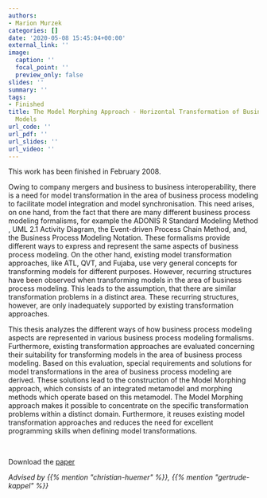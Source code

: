 ```yaml
---
authors:
- Marion Murzek
categories: []
date: '2020-05-08 15:45:04+00:00'
external_link: ''
image:
  caption: ''
  focal_point: ''
  preview_only: false
slides: ''
summary: ''
tags:
- Finished
title: The Model Morphing Approach - Horizontal Transformation of Business Process
  Models
url_code: ''
url_pdf: ''
url_slides: ''
url_video: ''
---
```


This work has been finished in February 2008.

Owing to company mergers and business to business interoperability, there is a need for model transformation in the area of business process modeling to facilitate model integration and model synchronisation. This need arises, on one hand, from the fact that there are many different business process modeling formalisms, for example the ADONIS R Standard Modeling Method , UML 2.1 Activity Diagram, the Event-driven Process Chain Method, and, the Business Process Modeling Notation. These formalisms provide different ways to express and represent the same aspects of business process modeling. On the other hand, existing model transformation approaches, like ATL, QVT, and Fujaba, use very general concepts for transforming models for different purposes. However, recurring structures have been observed when transforming models in the area of business process modeling. This leads to the assumption, that there are similar transformation problems in a distinct area. These recurring structures, however, are only inadequately supported by existing transformation approaches.

This thesis analyzes the different ways of how business process modeling aspects are represented in various business process modeling formalisms. Furthermore, existing transformation approaches are evaluated concerning their suitability for transforming models in the area of business process modeling. Based on this evaluation, special requirements and solutions for model transformations in the area of business process modeling are derived. These solutions lead to the construction of the Model Morphing approach, which consists of an integrated metamodel and morphing methods which operate based on this metamodel. The Model Morphing approach makes it possible to concentrate on the specific transformation problems within a distinct domain. Furthermore, it reuses existing model transformation approaches and reduces the need for excellent programming skills when defining model transformations.

&nbsp;

 Download the [paper](https://www.big.tuwien.ac.at/app/uploads/2016/10/Murzek_M.pdf)

*Advised by {{% mention "christian-huemer" %}}, {{% mention "gertrude-kappel" %}}*